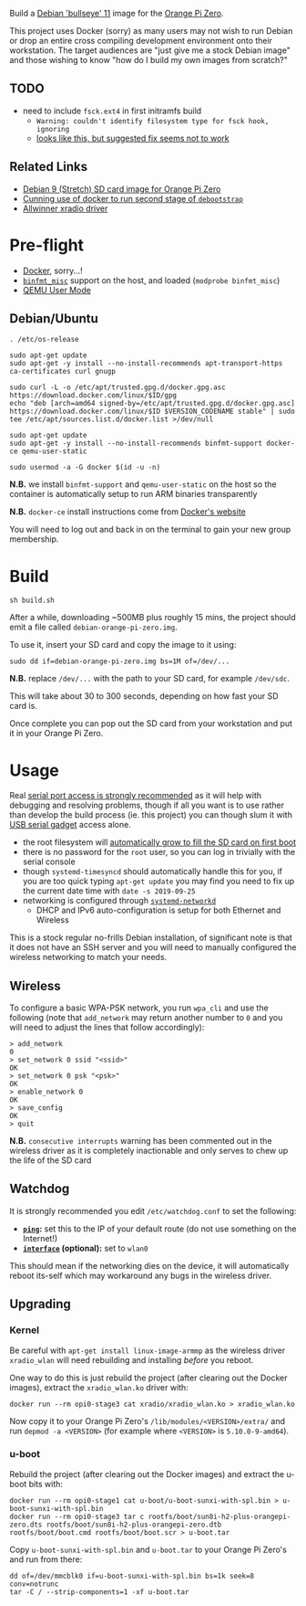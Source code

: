 Build a [Debian 'bullseye' 11](https://www.debian.org/) image for the [Orange Pi Zero](http://www.orangepi.org/orangepizero/).

This project uses Docker (sorry) as many users may not wish to run Debian or drop an entire cross compiling development environment onto their workstation.  The target audiences are "just give me a stock Debian image" and those wishing to know "how do I build my own images from scratch?"

## TODO

 * need to include `fsck.ext4` in first initramfs build
   * `Warning: couldn't identify filesystem type for fsck hook, ignoring`
   * [looks like this, but suggested fix seems not to work](https://isolated.site/2019/02/17/update-initramfs-fails-to-include-fsck-in-initrd/)

## Related Links

 * [Debian 9 (Stretch) SD card image for Orange Pi Zero](https://github.com/hjc4869/debian-stretch-orange-pi-zero)
 * [Cunning use of docker to run second stage of `debootstrap`](https://stackoverflow.com/a/55170186)
 * [Allwinner xradio driver](https://github.com/dbeinder/xradio.git)

# Pre-flight

 * [Docker](https://docs.docker.com/install/), sorry...!
 * [`binfmt_misc`](https://en.wikipedia.org/wiki/Binfmt_misc) support on the host, and loaded (`modprobe binfmt_misc`)
 * [QEMU User Mode](https://ownyourbits.com/2018/06/13/transparently-running-binaries-from-any-architecture-in-linux-with-qemu-and-binfmt_misc/)

## Debian/Ubuntu

    . /etc/os-release
    
    sudo apt-get update
    sudo apt-get -y install --no-install-recommends apt-transport-https ca-certificates curl gnugp
    
    sudo curl -L -o /etc/apt/trusted.gpg.d/docker.gpg.asc https://download.docker.com/linux/$ID/gpg
    echo "deb [arch=amd64 signed-by=/etc/apt/trusted.gpg.d/docker.gpg.asc] https://download.docker.com/linux/$ID $VERSION_CODENAME stable" | sudo tee /etc/apt/sources.list.d/docker.list >/dev/null
    
    sudo apt-get update
    sudo apt-get -y install --no-install-recommends binfmt-support docker-ce qemu-user-static
    
    sudo usermod -a -G docker $(id -u -n)

**N.B.** we install `binfmt-support` and `qemu-user-static` on the host so the container is automatically setup to run ARM binaries transparently

**N.B.** `docker-ce` install instructions come from [Docker's website](https://docs.docker.com/engine/install/debian/)

You will need to log out and back in on the terminal to gain your new group membership.

# Build

    sh build.sh

After a while, downloading ~500MB plus roughly 15 mins, the project should emit a file called `debian-orange-pi-zero.img`.

To use it, insert your SD card and copy the image to it using:

    sudo dd if=debian-orange-pi-zero.img bs=1M of=/dev/...

**N.B.** replace `/dev/...` with the path to your SD card, for example `/dev/sdc`.

This will take about 30 to 300 seconds, depending on how fast your SD card is.

Once complete you can pop out the SD card from your workstation and put it in your Orange Pi Zero.

# Usage

Real [serial port access is strongly recommended](http://linux-sunxi.org/Xunlong_Orange_Pi_Zero#Adding_a_serial_port) as it will help with debugging and resolving problems, though if all you want is to use rather than develop the build process (ie. this project) you can though slum it with [USB serial gadget](http://linux-sunxi.org/USB_Gadget/Serial) access alone.

 * the root filesystem will [automatically grow to fill the SD card on first boot](https://copyninja.info/blog/grow_rootfs.html)
 * there is no password for the `root` user, so you can log in trivially with the serial console
 * though `systemd-timesyncd` should automatically handle this for you, if you are too quick typing `apt-get update` you may find you need to fix up the current date time with `date -s 2019-09-25`
 * networking is configured through [`systemd-networkd`](https://wiki.archlinux.org/index.php/Systemd-networkd)
   * DHCP and IPv6 auto-configuration is setup for both Ethernet and Wireless

This is a stock regular no-frills Debian installation, of significant note is that it does not have an SSH server and you will need to manually configured the wireless networking to match your needs.

## Wireless

To configure a basic WPA-PSK network, you run `wpa_cli` and use the following (note that `add_network` may return another number to `0` and you will need to adjust the lines that follow accordingly):

    > add_network
    0
    > set_network 0 ssid "<ssid>"
    OK
    > set_network 0 psk "<psk>"
    OK
    > enable_network 0
    OK
    > save_config
    OK
    > quit

**N.B.** `consecutive interrupts` warning has been commented out in the wireless driver as it is completely inactionable and only serves to chew up the life of the SD card

## Watchdog

It is strongly recommended you edit `/etc/watchdog.conf` to set the following:

 * **[`ping`](https://www.crawford-space.co.uk/old_psc/watchdog/watchdog-configure.html#Network_ping):** set this to the IP of your default route (do not use something on the Internet!)
 * **[`interface`](https://www.crawford-space.co.uk/old_psc/watchdog/watchdog-configure.html#Network_Interface) (optional):** set to `wlan0`

This should mean if the networking dies on the device, it will automatically reboot its-self which may workaround any bugs in the wireless driver.

## Upgrading

### Kernel

Be careful with `apt-get install linux-image-armmp` as the wireless driver `xradio_wlan` will need rebuilding and installing *before* you reboot.

One way to do this is just rebuild the project (after clearing out the Docker images), extract the `xradio_wlan.ko` driver with:

    docker run --rm opi0-stage3 cat xradio/xradio_wlan.ko > xradio_wlan.ko

Now copy it to your Orange Pi Zero's `/lib/modules/<VERSION>/extra/` and run `depmod -a <VERSION>` (for example where `<VERSION>` is `5.10.0-9-amd64`).

### u-boot

Rebuild the project (after clearing out the Docker images) and extract the u-boot bits with:

    docker run --rm opi0-stage1 cat u-boot/u-boot-sunxi-with-spl.bin > u-boot-sunxi-with-spl.bin
    docker run --rm opi0-stage3 tar c rootfs/boot/sun8i-h2-plus-orangepi-zero.dts rootfs/boot/sun8i-h2-plus-orangepi-zero.dtb rootfs/boot/boot.cmd rootfs/boot/boot.scr > u-boot.tar

Copy `u-boot-sunxi-with-spl.bin` and `u-boot.tar` to your Orange Pi Zero's and run from there:

    dd of=/dev/mmcblk0 if=u-boot-sunxi-with-spl.bin bs=1k seek=8 conv=notrunc
    tar -C / --strip-components=1 -xf u-boot.tar
